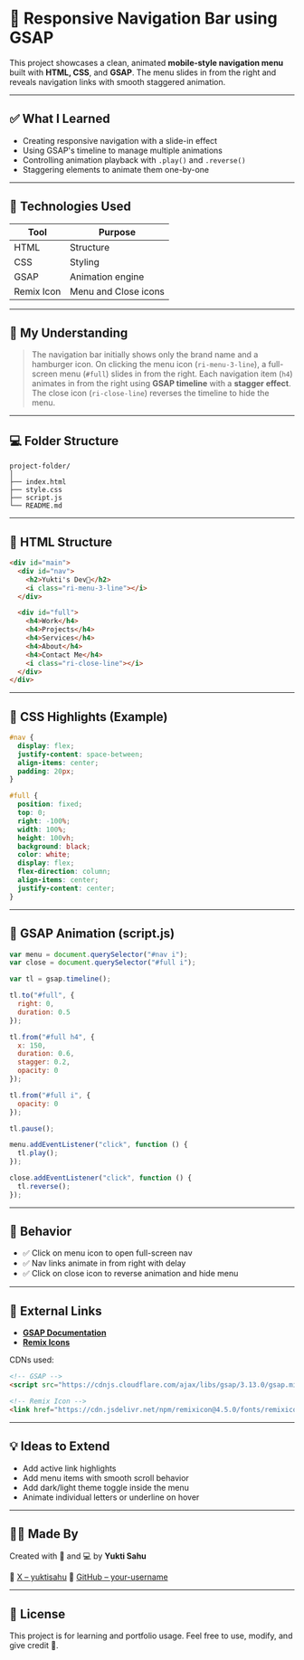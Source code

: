 # 📱 Responsive Navigation Bar using GSAP

This project showcases a clean, animated **mobile-style navigation menu** built with **HTML, CSS**, and **GSAP**.
The menu slides in from the right and reveals navigation links with smooth staggered animation.

---

## ✅ What I Learned

* Creating responsive navigation with a slide-in effect
* Using GSAP's timeline to manage multiple animations
* Controlling animation playback with `.play()` and `.reverse()`
* Staggering elements to animate them one-by-one

---

## 🔧 Technologies Used

| Tool       | Purpose              |
| ---------- | -------------------- |
| HTML       | Structure            |
| CSS        | Styling              |
| GSAP       | Animation engine     |
| Remix Icon | Menu and Close icons |

---

## 🧠 My Understanding

> The navigation bar initially shows only the brand name and a hamburger icon.
> On clicking the menu icon (`ri-menu-3-line`), a full-screen menu (`#full`) slides in from the right.
> Each navigation item (`h4`) animates in from the right using **GSAP timeline** with a **stagger effect**.
> The close icon (`ri-close-line`) reverses the timeline to hide the menu.

---

## 💻 Folder Structure

```
project-folder/
│
├── index.html
├── style.css
├── script.js
└── README.md
```

---

## 📂 HTML Structure

```html
<div id="main">
  <div id="nav">
    <h2>Yukti's Dev🚀</h2>
    <i class="ri-menu-3-line"></i>
  </div>

  <div id="full">
    <h4>Work</h4>
    <h4>Projects</h4>
    <h4>Services</h4>
    <h4>About</h4>
    <h4>Contact Me</h4>
    <i class="ri-close-line"></i>
  </div>
</div>
```

---

## 🎨 CSS Highlights (Example)

```css
#nav {
  display: flex;
  justify-content: space-between;
  align-items: center;
  padding: 20px;
}

#full {
  position: fixed;
  top: 0;
  right: -100%;
  width: 100%;
  height: 100vh;
  background: black;
  color: white;
  display: flex;
  flex-direction: column;
  align-items: center;
  justify-content: center;
}
```

---

## 🚀 GSAP Animation (script.js)

```js
var menu = document.querySelector("#nav i");
var close = document.querySelector("#full i");

var tl = gsap.timeline();

tl.to("#full", {
  right: 0,
  duration: 0.5
});

tl.from("#full h4", {
  x: 150,
  duration: 0.6,
  stagger: 0.2,
  opacity: 0
});

tl.from("#full i", {
  opacity: 0
});

tl.pause();

menu.addEventListener("click", function () {
  tl.play();
});

close.addEventListener("click", function () {
  tl.reverse();
});
```

---

## 🧪 Behavior

* ✅ Click on menu icon to open full-screen nav
* ✅ Nav links animate in from right with delay
* ✅ Click on close icon to reverse animation and hide menu

---

## 🔗 External Links

* **[GSAP Documentation](https://gsap.com/docs/)**
* **[Remix Icons](https://remixicon.com/)**

CDNs used:

```html
<!-- GSAP -->
<script src="https://cdnjs.cloudflare.com/ajax/libs/gsap/3.13.0/gsap.min.js"></script>

<!-- Remix Icon -->
<link href="https://cdn.jsdelivr.net/npm/remixicon@4.5.0/fonts/remixicon.css" rel="stylesheet" />
```

---

## 💡 Ideas to Extend

* Add active link highlights
* Add menu items with smooth scroll behavior
* Add dark/light theme toggle inside the menu
* Animate individual letters or underline on hover

---

## 👩‍💼 Made By

Created with 🎨 and 💻 by **Yukti Sahu**

📸 [X – yuktisahu](https://x.com/YuktiSahu234)
👥 [GitHub – your-username](https://github.com/yukti-says)

---

## 📜 License

This project is for learning and portfolio usage.
Feel free to use, modify, and give credit 💖.
